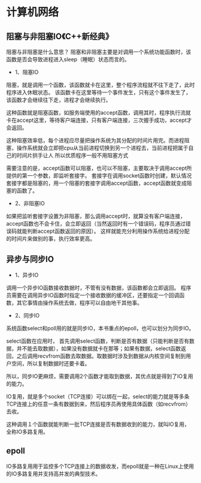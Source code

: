 # 计算机网络

## 阻塞与非阻塞IO《C++新经典》

阻塞与非阻塞是什么意思？
阻塞和非阻塞主要是对调用一个系统功能函数时，该函数是否会导致进程进入sleep（睡眠）状态而言的。

- 1、阻塞IO

阻塞，就是调用一个函数，该函数就卡在这里，整个程序流程就不往下走了，此时程序进入休眠状态。
该函数卡在这里等待一个事件发生，只有这个事件发生了，该函数才会继续往下走，进程才会继续执行。

这种函数就是阻塞函数，如服务端使用的accept函数，调用其时，程序执行流就卡在accept这里，等待客户端连接，只有客户端连接，三次握手成功，accept才会返回。

这种阻塞效率低，每个进程应尽量把操作系统为其分配的时间片用完。而进程阻塞，操作系统就会立即把cpu从当前进程切换到另一个进程去，当前进程把属于自己的时间片拱手让人
所以优质程序一般不用阻塞方式

需要注意的是，accept函数可以阻塞，也可以不阻塞，主要取决于调用accept所提供的第一个参数，即监听套接字。
套接字在调用socket函数时创建，默认情况套接字都是阻塞的，用一个阻塞的套接字调用accept函数，accept函数就变成阻塞的函数了。

- 2、非阻塞IO

如果把监听套接字设置为非阻塞，那么调用accept时，就算没有客户端连接，accept函数也不会卡住，会立即返回（当然返回时有一个错误码，程序员通过错误码就能判断accept函数返回的原因）。
这样就能充分利用操作系统给进程分配的时间片来做别的事，执行效率更高。

## 异步与同步IO

- 1、异步IO

调用一个异步IO函数接收数据时，不管有没有数据，该函数都会立即返回。
程序员需要在调用异步IO函数时指定一个接收数据的缓冲区，还要指定一个回调函数，其它事情由操作系统去做，程序可以自由地干其他事。

- 2、同步IO

系统函数select和poll用的就是同步IO，本书重点的epoll，也可以划分为同步IO。

select函数在应用时，
首先调用select函数，判断是否有数据（只能判断是否有数据，并不能去取数据），如果没有数据就卡在那等；如果有数据，select函数返回，之后调用recvfrom函数去取数据。取数据时涉及到数据从内核空间复制到用户空间，所以复制数据时还要卡着。

所以，同步IO更麻烦，需要调用2个函数才能取到数据，其优点就是得到了IO复用的能力。

IO复用，就是多个socket（TCP连接）可以绑在一起，select的能力就是等多条TCP连接上的任意一条有数据到来，然后程序员再使用具体函数（如recvfrom）去收。

这种调用１个函数就能判断一批TCP连接是否有数据收到的能力，就叫IO复用，全称IO多路复用。

## epoll
 
IO多路复用用于监控多个TCP连接上的数据收发，而epoll就是一种在Linux上使用的IO多路复用并支持高并发的典型技术。

